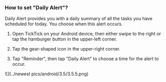 ### How to set "Daily Alert"?

Daily Alert provides you with a daily summary of all the tasks you have scheduled for today. You choose when this alert occurs.

1. Open TickTick on your Android device, then either swipe to the right or tap the hamburger button in the upper-left corner.

2. Tap the gear-shaped icon in the upper-right corner.

3. Tap "Reminder", then tap "Daily Alert" to choose a time for the alert to occur.

![](../newest pics/android/3.5/3.5.5.png)

